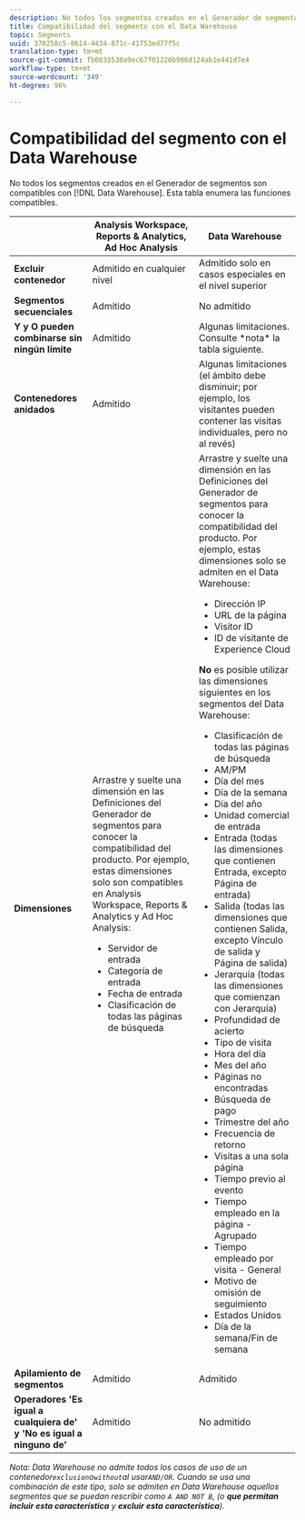```yaml
---
description: No todos los segmentos creados en el Generador de segmentos son compatibles con el Data Warehouse. Esta tabla enumera las funciones compatibles.
title: Compatibilidad del segmento con el Data Warehouse
topic: Segments
uuid: 370258c5-8614-4434-871c-41753ed77f5c
translation-type: tm+mt
source-git-commit: fb0833530a9ec67f01226b986d124ab1e441d7e4
workflow-type: tm+mt
source-wordcount: '349'
ht-degree: 96%

---
```



# Compatibilidad del segmento con el Data Warehouse

No todos los segmentos creados en el Generador de segmentos son compatibles con [!DNL Data Warehouse]. Esta tabla enumera las funciones compatibles.

<table> 
 <thead> 
  <tr> 
   <th> </th> 
   <th> Analysis Workspace, Reports &amp; Analytics, Ad Hoc Analysis </th> 
   <th> Data Warehouse </th> 
  </tr> 
 </thead>
 <tbody> 
  <tr> 
   <td > <b>Excluir contenedor</b> </td> 
   <td> Admitido en cualquier nivel </td> 
   <td> Admitido solo en casos especiales en el nivel superior </td> 
  </tr> 
  <tr> 
   <td> <b>Segmentos secuenciales</b> </td> 
   <td> Admitido </td> 
   <td> No admitido </td> 
  </tr> 
  <tr> 
   <td> <b>Y y O pueden combinarse sin ningún límite</b> </td> 
   <td> Admitido </td> 
   <td> Algunas limitaciones. Consulte *nota* la tabla siguiente. </td> 
  </tr> 
  <tr> 
   <td> <b>Contenedores anidados</b> </td> 
   <td> Admitido </td> 
   <td> Algunas limitaciones (el ámbito debe disminuir; por ejemplo, los visitantes pueden contener las visitas individuales, pero no al revés) </td> 
  </tr> 
  <tr> 
   <td> <b>Dimensiones</b> </td> 
   <td>Arrastre y suelte una dimensión en las <span class="uicontrol">Definiciones</span> del Generador de segmentos para conocer la compatibilidad del producto. Por ejemplo, estas dimensiones solo son compatibles en Analysis Workspace, Reports &amp; Analytics y Ad Hoc Analysis: 
    <ul> 
     <li>Servidor de entrada </li> 
     <li>Categoría de entrada </li> 
     <li>Fecha de entrada </li> 
     <li>Clasificación de todas las páginas de búsqueda </li> 
    </ul> </td> 
   <td> Arrastre y suelte una dimensión en las <span class="uicontrol">Definiciones</span> del Generador de segmentos para conocer la compatibilidad del producto. Por ejemplo, estas dimensiones solo se admiten en el Data Warehouse: 
    <ul> 
     <li>Dirección IP </li> 
     <li>URL de la página </li> 
     <li>Visitor ID </li> 
     <li>ID de visitante de Experience Cloud </li> 
    </ul> <p><b>No</b> es posible utilizar las dimensiones siguientes en los segmentos del Data Warehouse: </p> 
    <ul> 
     <li>Clasificación de todas las páginas de búsqueda </li> 
     <li>AM/PM </li> 
     <li>Día del mes </li> 
     <li>Día de la semana </li> 
     <li>Día del año </li> 
     <li>Unidad comercial de entrada </li> 
     <li>Entrada (todas las dimensiones que contienen Entrada, excepto Página de entrada) </li> 
     <li>Salida (todas las dimensiones que contienen Salida, excepto Vínculo de salida y Página de salida) </li> 
     <li>Jerarquía (todas las dimensiones que comienzan con Jerarquía) </li> 
     <li>Profundidad de acierto </li> 
     <li>Tipo de visita </li> 
     <li>Hora del día </li> 
     <li>Mes del año </li> 
     <li>Páginas no encontradas </li> 
     <li>Búsqueda de pago </li> 
     <li>Trimestre del año </li> 
     <li>Frecuencia de retorno </li> 
     <li>Visitas a una sola página </li> 
     <li>Tiempo previo al evento </li> 
     <li>Tiempo empleado en la página - Agrupado </li> 
     <li>Tiempo empleado por visita - General </li> 
     <li>Motivo de omisión de seguimiento </li> 
     <li>Estados Unidos </li> 
     <li>Día de la semana/Fin de semana </li> 
    </ul> </td> 
  </tr> 
  <tr> 
   <td> <b>Apilamiento de segmentos</b> </td> 
   <td> Admitido </td> 
   <td> Admitido </td> 
  </tr>
  <tr>
    <td><b>Operadores 'Es igual a cualquiera de' y 'No es igual a ninguno de'</b></td>
    <td>Admitido</td>
    <td>No admitido</td>
  </tr>
 </tbody> 
</table>

*Nota: Data Warehouse no admite todos los casos de uso de un contenedor`exclusion`o`without`al usar`AND/OR`. Cuando se usa una combinación de este tipo, solo se admiten en Data Warehouse aquellos segmentos que se puedan rescribir como `A AND NOT B`, (o **que permitan incluir esta característica** y **excluir esta característica**).*
